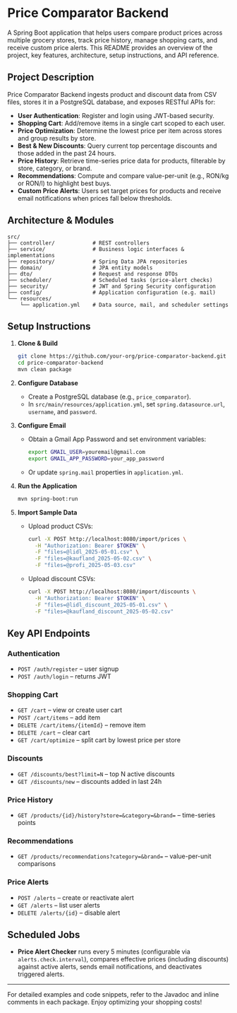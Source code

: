 # Price Comparator Backend

A Spring Boot application that helps users compare product prices across multiple grocery stores, track price history, manage shopping carts, and receive custom price alerts. This README provides an overview of the project, key features, architecture, setup instructions, and API reference.

## Project Description

Price Comparator Backend ingests product and discount data from CSV files, stores it in a PostgreSQL database, and exposes RESTful APIs for:

* **User Authentication**: Register and login using JWT-based security.
* **Shopping Cart**: Add/remove items in a single cart scoped to each user.
* **Price Optimization**: Determine the lowest price per item across stores and group results by store.
* **Best & New Discounts**: Query current top percentage discounts and those added in the past 24 hours.
* **Price History**: Retrieve time-series price data for products, filterable by store, category, or brand.
* **Recommendations**: Compute and compare value-per-unit (e.g., RON/kg or RON/l) to highlight best buys.
* **Custom Price Alerts**: Users set target prices for products and receive email notifications when prices fall below thresholds.

## Architecture & Modules

```
src/
├── controller/            # REST controllers
├── service/               # Business logic interfaces & implementations
├── repository/            # Spring Data JPA repositories
├── domain/                # JPA entity models
├── dto/                   # Request and response DTOs
├── scheduler/             # Scheduled tasks (price-alert checks)
├── security/              # JWT and Spring Security configuration
├── config/                # Application configuration (e.g. mail)
└── resources/
    └── application.yml    # Data source, mail, and scheduler settings
```

## Setup Instructions

1. **Clone & Build**

   ```bash
   git clone https://github.com/your-org/price-comparator-backend.git
   cd price-comparator-backend
   mvn clean package
   ```

2. **Configure Database**

    * Create a PostgreSQL database (e.g., `price_comparator`).
    * In `src/main/resources/application.yml`, set `spring.datasource.url`, `username`, and `password`.

3. **Configure Email**

    * Obtain a Gmail App Password and set environment variables:

      ```bash
      export GMAIL_USER=youremail@gmail.com
      export GMAIL_APP_PASSWORD=your_app_password
      ```
    * Or update `spring.mail` properties in `application.yml`.

4. **Run the Application**

   ```bash
   mvn spring-boot:run
   ```

5. **Import Sample Data**

    * Upload product CSVs:

      ```bash
      curl -X POST http://localhost:8080/import/prices \
        -H "Authorization: Bearer $TOKEN" \
        -F "files=@lidl_2025-05-01.csv" \
        -F "files=@kaufland_2025-05-02.csv" \
        -F "files=@profi_2025-05-03.csv"
      ```
    * Upload discount CSVs:

      ```bash
      curl -X POST http://localhost:8080/import/discounts \
        -H "Authorization: Bearer $TOKEN" \
        -F "files=@lidl_discount_2025-05-01.csv" \
        -F "files=@kaufland_discount_2025-05-02.csv"
      ```

## Key API Endpoints

### Authentication

* `POST /auth/register` – user signup
* `POST /auth/login` – returns JWT

### Shopping Cart

* `GET /cart` – view or create user cart
* `POST /cart/items` – add item
* `DELETE /cart/items/{itemId}` – remove item
* `DELETE /cart` – clear cart
* `GET /cart/optimize` – split cart by lowest price per store

### Discounts

* `GET /discounts/best?limit=N` – top N active discounts
* `GET /discounts/new` – discounts added in last 24h

### Price History

* `GET /products/{id}/history?store=&category=&brand=` – time-series points

### Recommendations

* `GET /products/recommendations?category=&brand=` – value-per-unit comparisons

### Price Alerts

* `POST /alerts` – create or reactivate alert
* `GET /alerts` – list user alerts
* `DELETE /alerts/{id}` – disable alert

## Scheduled Jobs

* **Price Alert Checker** runs every 5 minutes (configurable via `alerts.check.interval`), compares effective prices (including discounts) against active alerts, sends email notifications, and deactivates triggered alerts.

---

For detailed examples and code snippets, refer to the Javadoc and inline comments in each package. Enjoy optimizing your shopping costs!
